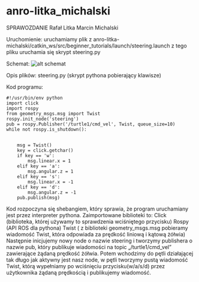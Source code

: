 # anro-litka_michalski
SPRAWOZDANIE
Rafał Litka
Marcin Michalski

Uruchomienie:
uruchamiamy plik z anro-litka-michalski/catkin_ws/src/beginner_tutorials/launch/steering.launch
z tego pliku uruchamia się skrypt steering.py


Schemat:
![alt schemat](https://github.com/pw-eiti-anro-19l/anro-litka_michalski/blob/master/schemat.png)

Opis plików:
steering.py (skrypt pythona pobierający klawisze)

Kod programu:
 
 
	#!/usr/bin/env python
	import click
	import rospy
	from geometry_msgs.msg import Twist 
	rospy.init_node('steering')
	pub = rospy.Publisher('/turtle1/cmd_vel', Twist, queue_size=10)
	while not rospy.is_shutdown():
	

	    msg = Twist()
	    key = click.getchar()
	    if key == 'w':
	        msg.linear.x = 1
	    elif key == 'a':
	        msg.angular.z = 1
	    elif key == 's':
	        msg.linear.x = -1
	    elif key == 'd':
	        msg.angular.z = -1
	    pub.publish(msg)

Kod rozpoczyna się shebangiem, który sprawia, że program uruchamiany jest przez interpreter pythona.
Zaimportowane biblioteki to:
Click (biblioteka, której używamy to sprawdzenia wciśniętego przycisku)
Rospy (API ROS dla pythona)
Twist ( z biblioteki geometry_msgs.msg  pobieramy wiadomość Twist, która odpowiada za prędkość  liniową i kątową żółwia)
Następnie inicjujemy nowy node o nazwie steering i tworzymy publishera o nazwie pub, który publikuje wiadomości na topic „/turtle1/cmd_vel” zawierające żądaną prędkość żółwia.
Potem wchodzimy do pętli działającej tak długo jak aktywny jest nasz node, w pętli tworzymy pustą wiadomość Twist, którą wypełniamy po wciśnięciu przycisku(w/a/s/d) przez użytkownika żądaną prędkością i publikujemy wiadomość.


